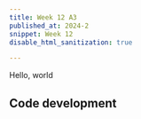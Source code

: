 ```yaml
---
title: Week 12 A3
published_at: 2024-2
snippet: Week 12
disable_html_sanitization: true

---
```


Hello, world

## Code development
